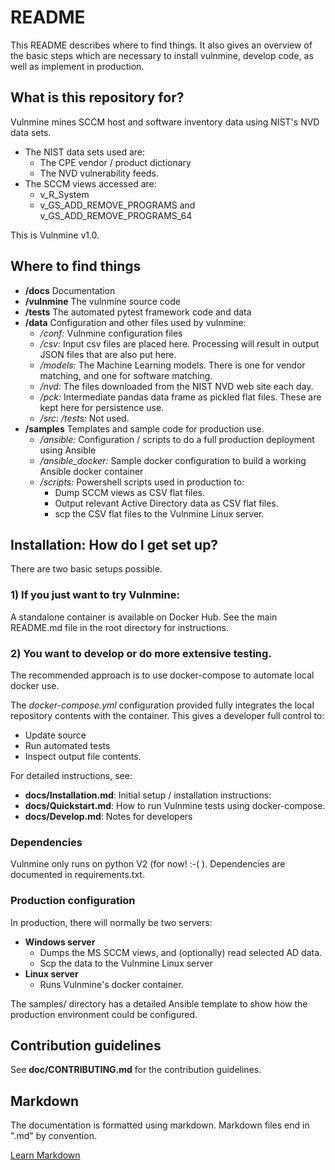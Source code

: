 # README #

This README describes where to find things. It also gives an overview of the basic steps which are necessary to install vulnmine, develop code, as well as implement in production.

## What is this repository for?

Vulnmine mines SCCM host and software inventory data using NIST's NVD data sets.

* The NIST data sets used are:
    - The CPE vendor / product dictionary
    - The NVD vulnerability feeds.
* The SCCM views accessed are:
    - v_R_System
    - v_GS_ADD_REMOVE_PROGRAMS and v_GS_ADD_REMOVE_PROGRAMS_64

This is Vulnmine v1.0.

## Where to find things

* **/docs** Documentation
* **/vulnmine** The vulnmine source code
* **/tests** The automated pytest framework code and data
* **/data** Configuration and other files used by vulnmine:
    - _/conf:_ Vulnmine configuration files
    - _/csv:_ Input csv files are placed here. Processing will result in output JSON files that are also put here.
    - _/models:_ The Machine Learning models. There is one for vendor matching, and one for software matching.
    - _/nvd:_ The files downloaded from the NIST NVD web site each day.
    - _/pck:_ Intermediate pandas data frame as pickled flat files. These are kept here for persistence use.
    - _/src:_ _/tests:_ Not used.
* **/samples** Templates and sample code for production use.
    - _/ansible:_ Configuration / scripts to do a full production deployment using Ansible
    - _/ansible_docker:_ Sample docker configuration to build a working Ansible docker container
    - _/scripts:_ Powershell scripts used in production to:
        - Dump SCCM views as CSV flat files.
        - Output relevant Active Directory data as CSV flat files.
        - scp the CSV flat files to the Vulnmine Linux server.

## Installation: How do I get set up?

There are two basic setups possible.

### 1) If you just want to try Vulnmine:

A standalone container is available on Docker Hub. See the main README.md file in the root directory for instructions.

### 2) You want to develop or do more extensive testing.

The recommended approach is to use docker-compose to automate local docker use.

The _docker-compose.yml_ configuration provided fully integrates the local repository contents with the container. This gives a developer full control to:
- Update source
- Run automated tests
- Inspect output file contents.

For detailed instructions, see:
* **docs/Installation.md**: Initial setup / installation instructions:
* **docs/Quickstart.md**: How to run Vulnmine tests using docker-compose.
* **docs/Develop.md**: Notes for developers

### Dependencies

Vulnmine only runs on python V2 (for now! :-( ).
Dependencies are documented in requirements.txt.

### Production configuration

In production, there will normally be two servers:
* **Windows server**
    * Dumps the MS SCCM views, and (optionally) read selected AD data.
    * Scp the data to the Vulnmine Linux server
* **Linux server**
    * Runs Vulnmine's docker container.

The samples/ directory has a detailed Ansible template to show how the production environment could be configured.

## Contribution guidelines

See **doc/CONTRIBUTING.md** for the contribution guidelines.

## Markdown

The documentation is formatted using markdown.
Markdown files end in ".md" by convention.

[Learn Markdown](https://bitbucket.org/tutorials/markdowndemo)
